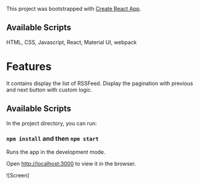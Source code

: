 This project was bootstrapped with [Create React App](https://github.com/facebook/create-react-app).

## Available Scripts

HTML,
CSS,
Javascript,
React,
Material UI,
webpack

# Features
It contains display the list of RSSFeed.
Display the pagination with previous and next button with custom logic.

## Available Scripts

In the project directory, you can run:

### `npm install` and then `npm start`

Runs the app in the development mode.<br />

Open [http://localhost:3000](http://localhost:3000) to view it in the browser.

![Screen]

